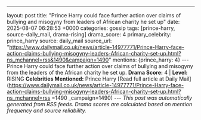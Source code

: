 ---
layout: post
title: "Prince Harry could face further action over claims of bullying and misogyny from leaders of African charity he set up"
date: 2025-08-07 06:28:53 +0000
categories: gossip
tags: [prince-harry, source-daily_mail, drama-rising]
drama_score: 4
primary_celebrity: prince_harry
source: daily_mail
source_url: "https://www.dailymail.co.uk/news/article-14977771/Prince-Harry-face-action-claims-bullying-misogyny-leaders-African-charity-set-up.html?ns_mchannel=rss&1490&campaign=1490"
mentions: {prince_harry: 4} --- Prince Harry could face further action over claims of bullying and misogyny from the leaders of the African charity he set up. **Drama Score:** 4 | **Level:** RISING **Celebrities Mentioned:** Prince Harry [Read full article at Daily Mail](https://www.dailymail.co.uk/news/article-14977771/Prince-Harry-face-action-claims-bullying-misogyny-leaders-African-charity-set-up.html?ns_mchannel=rss =1490 _campaign=1490) --- *This post was automatically generated from RSS feeds. Drama scores are calculated based on mention frequency and source reliability.*